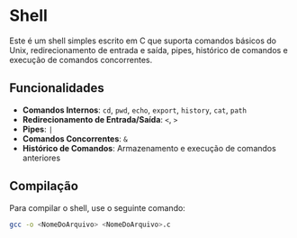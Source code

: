 # Shell

Este é um shell simples escrito em C que suporta comandos básicos do Unix, redirecionamento de entrada e saída, pipes, histórico de comandos e execução de comandos concorrentes.

## Funcionalidades
- **Comandos Internos**: `cd`, `pwd`, `echo`, `export`, `history`, `cat`,  `path`
- **Redirecionamento de Entrada/Saída**: `<`, `>`
- **Pipes**: `|`
- **Comandos Concorrentes**: `&`
- **Histórico de Comandos**: Armazenamento e execução de comandos anteriores

## Compilação

Para compilar o shell, use o seguinte comando:
```bash
gcc -o <NomeDoArquivo> <NomeDoArquivo>.c
